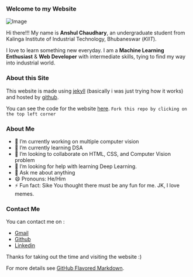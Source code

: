 ### Welcome to my Website

![Image](https://github.com/anshulchaudhary0677/hola/blob/gh-pages/pic.png)

Hi there!!! My name is **Anshul Chaudhary**, an undergraduate student from Kalinga Institute of Industrial Technology, Bhubaneswar (_KIIT_).

I love to learn something new everyday. I am a **Machine Learning Enthusiast** & **Web Developer** with intermediate skills, tying to find my way into industrial world.

### About this Site

This website is made using [jekyll](https://jekyllrb.com/) (basically i was just trying how it works) and hosted by [github](https://github.com/).

You can see the code for the website [here](https://github.com/anshulchaudhary0677/hola). `Fork this repo by clicking on the top left corner`


### About Me
- 🔭 I’m currently working on multiple computer vision
- 🌱 I’m currently learning DSA
- 👯 I’m looking to collaborate on HTML, CSS, and Computer Vision problem
- 🤔 I’m looking for help with learning Deep Learning.
- 💬 Ask me about anything
- 😄 Pronouns: He/Him
- ⚡ Fun fact: Sike You thought there must be any fun for me. JK, I love memes.

### Contact Me
You can contact me on : 
- [Gmail](mailto:anshulchoudhary2001@gmail.com)
- [Github](https://github.com/anshulchaudhary0677)
- [Linkedin](https://www.linkedin.com/in/anshul-chaudhary-2001/)


Thanks for taking out the time and visiting the website :)


For more details see [GitHub Flavored Markdown](https://guides.github.com/features/mastering-markdown/).

